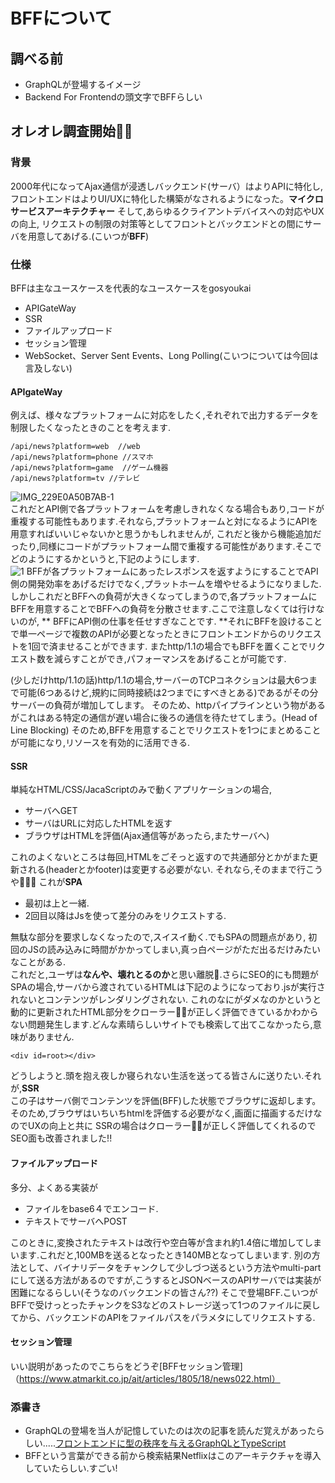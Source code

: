 # BFFについて

## 調べる前
- GraphQLが登場するイメージ
- Backend For Frontendの頭文字でBFFらしい

## オレオレ調査開始🕵️‍♀️

### 背景
2000年代になってAjax通信が浸透しバックエンド(サーバ）はよりAPIに特化し, フロントエンドはよりUI/UXに特化した構築がなされるようになった。**マイクロサービスアーキテクチャー**
そして,あらゆるクライアントデバイスへの対応やUXの向上, リクエストの制限の対策等としてフロントとバックエンドとの間にサーバを用意してあげる.(こいつが**BFF**)

### 仕様
BFFは主なユースケースを代表的なユースケースをgosyoukai
- APIGateWay
- SSR
- ファイルアップロード
- セッション管理
- WebSocket、Server Sent Events、Long Polling(こいつについては今回は言及しない)

#### APIgateWay
例えば、様々なプラットフォームに対応をしたく,それぞれで出力するデータを制限したくなったときのことを考えます.
```
/api/news?platform=web  //web
/api/news?platform=phone //スマホ
/api/news?platform=game  //ゲーム機器
/api/news?platform=tv //テレビ 
```
![IMG_229E0A50B7AB-1](https://user-images.githubusercontent.com/56505469/85938219-366a3200-b946-11ea-8fc5-bb0f66779fc8.jpg)  
これだとAPI側で各プラットフォームを考慮しきれなくなる場合もあり,コードが重複する可能性もあります.それなら,プラットフォームと対になるようにAPIを用意すればいいじゃないかと思うかもしれませんが,
これだと後から機能追加だったり,同様にコードがプラットフォーム間で重複する可能性があります.そこでどのようにするかというと,下記のようにします.  
![1](https://user-images.githubusercontent.com/56505469/85938230-53066a00-b946-11ea-9c25-4108a03fa66e.jpg)
BFFが各プラットフォームにあったレスポンスを返すようにすることでAPI側の開発効率をあげるだけでなく,プラットホームを増やせるようになりました.
しかしこれだとBFFへの負荷が大きくなってしまうので,各プラットフォームにBFFを用意することでBFFへの負荷を分散させます.ここで注意しなくては行けないのが, ** BFFにAPI側の仕事を任せすぎなことです. **それにBFFを設けることで単一ページで複数のAPIが必要となったときにフロントエンドからのリクエストを1回で済ませることができます.
またhttp/1.1の場合でもBFFを置くことでリクエスト数を減らすことができ,パフォーマンスをあげることが可能です.

(少しだけhttp/1.1の話)http/1.1の場合,サーバーのTCPコネクションは最大6つまで可能(6つあるけど,規約に同時接続は2つまでにすべきとある)であるがその分サーバーの負荷が増加してします。
そのため、httpパイプラインという物があるがこれはある特定の通信が遅い場合に後ろの通信を待たせてしまう。(Head of Line Blocking)
そのため,BFFを用意することでリクエストを1つにまとめることが可能になり,リソースを有効的に活用できる.

#### SSR
単純なHTML/CSS/JacaScriptのみで動くアプリケーションの場合,
- サーバへGET
- サーバはURLに対応したHTMLを返す
- ブラウザはHTMLを評価(Ajax通信等があったら,またサーバへ)

これのよくないところは毎回,HTMLをごそっと返すので共通部分とかがまた更新される(headerとかfooter)は変更する必要がない.
それなら,そのままで行こうや⛹🏻‍♀️ これが**SPA**
- 最初は上と一緒.
- 2回目以降はJsを使って差分のみをリクエストする.

無駄な部分を要求しなくなったので,スイスイ動く.でもSPAの問題点があり, 初回のJSの読み込みに時間がかかってしまい,真っ白ページがただ出るだけみたいなことがある.  
これだと,ユーザは**なんや、壊れとるのか**と思い離脱🏃.さらにSEO的にも問題がSPAの場合,サーバから渡されているHTMLは下記のようになっており.jsが実行されないとコンテンツがレンダリングされない.
これのなにがダメなのかというと動的に更新されたHTML部分をクローラー🏊‍♂️が正しく評価できているかわからない問題発生します.どんな素晴らしいサイトでも検索して出てこなかったら,意味がありません.
```
<div id=root></div>
```
どうしようと.頭を抱え夜しか寝られない生活を送ってる皆さんに送りたい.それが,**SSR**  
この子はサーバ側でコンテンツを評価(BFF)した状態でブラウザに返却します。そのため,ブラウザはいちいちhtmlを評価する必要がなく,画面に描画するだけなのでUXの向上と共に
SSRの場合はクローラー🏊‍♂️が正しく評価してくれるのでSEO面も改善されました!!

#### ファイルアップロード
多分、よくある実装が
- ファイルをbase6４でエンコード.
- テキストでサーバへPOST

このときに,変換されたテキストは改行や空白等が含まれ約1.4倍に増加してしまいます.これだと,100MBを送るとなったとき140MBとなってしまいます.
別の方法として、バイナリデータをチャンクして少しづつ送るという方法やmulti-partにして送る方法があるのですが,こうするとJSONベースのAPIサーバでは実装が困難になるらしい(そうなのバックエンドの皆さん??)
そこで登場BFF.こいつがBFFで受けっとったチャンクをS3などのストレージ送って1つのファイルに戻してから、バックエンドのAPIをファイルパスをパラメタにしてリクエストする.

#### セッション管理
いい説明があったのでこちらをどうぞ[BFFセッション管理]（https://www.atmarkit.co.jp/ait/articles/1805/18/news022.html）

### 添書き
- GraphQLの登場を当人が記憶していたのは次の記事を読んだ覚えがあったらしい.....[フロントエンドに型の秩序を与えるGraphQLとTypeScript](https://www.wantedly.com/companies/wantedly/post_articles/183567)
- BFFという言葉ができる前から検索結果Netflixはこのアーキテクチャを導入していたらしい.すごい!
